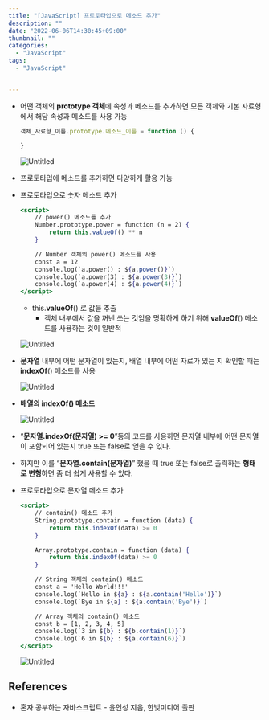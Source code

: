 ```yaml
---
title: "[JavaScript] 프로토타입으로 메소드 추가"
description: ""
date: "2022-06-06T14:30:45+09:00"
thumbnail: ""
categories:
  - "JavaScript"
tags:
  - "JavaScript"


---
```

<!--more-->

- 어떤 객체의 **prototype 객체**에 속성과 메소드를 추가하면 모든 객체와 기본 자료형에서 해당 속성과 메소드를 사용 가능
    
    ```jsx
    객체_자료형_이름.prototype.메소드_이름 = function () {
    
    }
    ```
    
    ![Untitled](/images/lang_javascript/study/JavaScript_프로토타입으로_메소드_추가/Untitled.png)
    

- 프로토타입에 메소드를 추가하면 다양하게 활용 가능
- 프로토타입으로 숫자 메소드 추가
    
    ```jsx
    <script>
    	// power() 메소드를 추가
    	Number.prototype.power = function (n = 2) {
    		return this.valueOf() ** n
    	}
    
    	// Number 객체의 power() 메소드를 사용
    	const a = 12
    	console.log(`a.power() : ${a.power()}`)
    	console.log(`a.power(3) : ${a.power(3)}`)
    	console.log(`a.power(4) : ${a.power(4)}`)
    </script>
    ```
    
    - this.**valueOf**() 로 값을 추출
        - 객체 내부에서 값을 꺼낸 쓰는 것임을 명확하게 하기 위해 **valueOf**() 메소드를 사용하는 것이 일반적
    
    ![Untitled](/images/lang_javascript/study/JavaScript_프로토타입으로_메소드_추가/Untitled%201.png)
    
- **문자열** 내부에 어떤 문자열이 있는지, 배열 내부에 어떤 자료가 있는 지 확인할 때는 **indexOf**() 메소드를 사용
    
    ![Untitled](/images/lang_javascript/study/JavaScript_프로토타입으로_메소드_추가/Untitled%202.png)
    

- **배열의 indexOf() 메소드**
    
    ![Untitled](/images/lang_javascript/study/JavaScript_프로토타입으로_메소드_추가/Untitled%203.png)
    

- “**문자열.indexOf(문자열) >= 0**”등의 코드를 사용하면 문자열 내부에 어떤 문자열이 포함되어 있는지 true 또는 false로 얻을 수 있다.
- 하지만 이를 “**문자열.contain(문자열)**” 했을 때 true 또는 false로 출력하는 **형태로 변형**하면 좀 더 쉽게 사용할 수 있다.
- 프로토타입으로 문자열 메소드 추가
    
    ```jsx
    <script>
    	// contain() 메소드 추가
    	String.prototype.contain = function (data) {
    		return this.indexOf(data) >= 0
    	}
    
    	Array.prototype.contain = function (data) {
    		return this.indexOf(data) >= 0
    	}
    
    	// String 객체의 contain() 메소드
    	const a = 'Hello World!!!'
    	console.log(`Hello in ${a} : ${a.contain('Hello')}`)
    	console.log(`Bye in ${a} : ${a.contain('Bye')}`)
    
    	// Array 객체의 contain() 메소드
    	const b = [1, 2, 3, 4, 5]
    	console.log(`3 in ${b} : ${b.contain(1)}`)
    	console.log(`6 in ${b} : ${a.contain(6)}`)
    </script>
    ```
    
    ![Untitled](/images/lang_javascript/study/JavaScript_프로토타입으로_메소드_추가/Untitled%204.png)
    

## References

- 혼자 공부하는 자바스크립트 - 윤인성 지음, 한빛미디어 출판